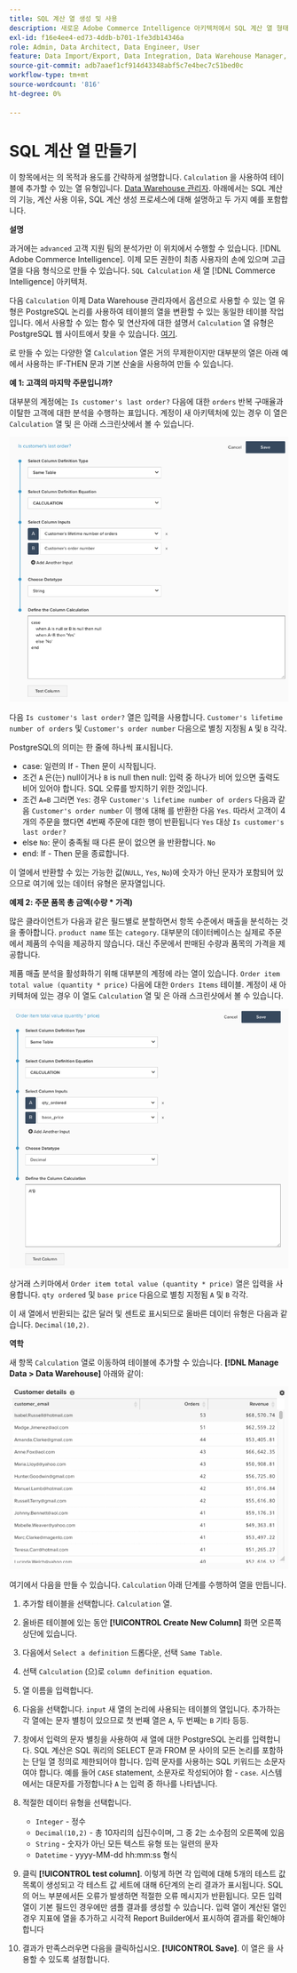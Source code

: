 ```yaml
---
title: SQL 계산 열 생성 및 사용
description: 새로운 Adobe Commerce Intelligence 아키텍처에서 SQL 계산 열 형태로 고급 열을 만드는 방법을 알아봅니다.
exl-id: f16e4ee4-ed73-4ddb-b701-1fe3db14346a
role: Admin, Data Architect, Data Engineer, User
feature: Data Import/Export, Data Integration, Data Warehouse Manager, SQL Report Builder, Commerce Tables
source-git-commit: adb7aaef1cf914d43348abf5c7e4bec7c51bed0c
workflow-type: tm+mt
source-wordcount: '816'
ht-degree: 0%

---
```


# SQL 계산 열 만들기

이 항목에서는 의 목적과 용도를 간략하게 설명합니다. `Calculation` 을 사용하여 테이블에 추가할 수 있는 열 유형입니다. [Data Warehouse 관리자](../data-warehouse-mgr/tour-dwm.md). 아래에서는 SQL 계산의 기능, 계산 사용 이유, SQL 계산 생성 프로세스에 대해 설명하고 두 가지 예를 포함합니다.

**설명**

과거에는 `advanced` 고객 지원 팀의 분석가만 이 위치에서 수행할 수 있습니다. [!DNL Adobe Commerce Intelligence]. 이제 모든 권한이 최종 사용자의 손에 있으며 고급 열을 다음 형식으로 만들 수 있습니다. `SQL Calculation` 새 열 [!DNL Commerce Intelligence] 아키텍처.

다음 `Calculation` 이제 Data Warehouse 관리자에서 옵션으로 사용할 수 있는 열 유형은 PostgreSQL 논리를 사용하여 테이블의 열을 변환할 수 있는 동일한 테이블 작업입니다. 에서 사용할 수 있는 함수 및 연산자에 대한 설명서 `Calculation` 열 유형은 PostgreSQL 웹 사이트에서 찾을 수 있습니다. [여기](https://www.postgresql.org/docs/9.6/functions.html).

로 만들 수 있는 다양한 열 `Calculation` 열은 거의 무제한이지만 대부분의 열은 아래 예에서 사용하는 IF-THEN 문과 기본 산술을 사용하여 만들 수 있습니다.

**예 1: 고객의 마지막 주문입니까?**

대부분의 계정에는 `Is customer's last order?` 다음에 대한 `orders` 반복 구매율과 이탈한 고객에 대한 분석을 수행하는 표입니다. 계정이 새 아키텍처에 있는 경우 이 열은 `Calculation` 열 및 은 아래 스크린샷에서 볼 수 있습니다.

![](../../assets/Is_customer_s_last_order.png)

다음 `Is customer's last order?` 열은 입력을 사용합니다. `Customer's lifetime number of orders` 및 `Customer's order number` 다음으로 별칭 지정됨 `A` 및 `B` 각각.

PostgreSQL의 의미는 한 줄에 하나씩 표시됩니다.

* case: 일련의 If - Then 문이 시작됩니다.
* 조건 `A` 은(는) null이거나 `B` is null then null: 입력 중 하나가 비어 있으면 출력도 비어 있어야 합니다. SQL 오류를 방지하기 위한 것입니다.
* 조건 `A=B` 그러면 `Yes`: 경우 `Customer's lifetime number of orders` 다음과 같음 `Customer's order number` 이 행에 대해 를 반환한 다음 `Yes`. 따라서 고객이 4개의 주문을 했다면 4번째 주문에 대한 행이 반환됩니다 `Yes` 대상 `Is customer's last order?`
* else `No`: 문이 충족될 때 다른 문이 없으면 을 반환합니다. `No`
* end: If - Then 문을 종료합니다.

이 열에서 반환할 수 있는 가능한 값(`NULL`, `Yes`, `No`)에 숫자가 아닌 문자가 포함되어 있으므로 여기에 있는 데이터 유형은 문자열입니다.

**예제 2: 주문 품목 총 금액(수량 * 가격)**

많은 클라이언트가 다음과 같은 필드별로 분할하면서 항목 수준에서 매출을 분석하는 것을 좋아합니다. `product name` 또는 `category`. 대부분의 데이터베이스는 실제로 주문에서 제품의 수익을 제공하지 않습니다. 대신 주문에서 판매된 수량과 품목의 가격을 제공합니다.

제품 매출 분석을 활성화하기 위해 대부분의 계정에 라는 열이 있습니다. `Order item total value (quantity * price)` 다음에 대한 `Orders Items` 테이블. 계정이 새 아키텍처에 있는 경우 이 열도 `Calculation` 열 및 은 아래 스크린샷에서 볼 수 있습니다.

![](../../assets/Order_item_total_value.png)

상거래 스키마에서 `Order item total value (quantity * price)` 열은 입력을 사용합니다. `qty ordered` 및 `base price` 다음으로 별칭 지정됨 `A` 및 `B` 각각.

이 새 열에서 반환되는 값은 달러 및 센트로 표시되므로 올바른 데이터 유형은 다음과 같습니다. `Decimal(10,2)`.

**역학**

새 항목 `Calculation` 열로 이동하여 테이블에 추가할 수 있습니다. **[!DNL Manage Data > Data Warehouse]** 아래와 같이:

![](../../assets/blobid2.png)

여기에서 다음을 만들 수 있습니다. `Calculation` 아래 단계를 수행하여 열을 만듭니다.

1. 추가할 테이블을 선택합니다. `Calculation` 열.
1. 올바른 테이블에 있는 동안 **[!UICONTROL Create New Column]** 화면 오른쪽 상단에 있습니다.
1. 다음에서 `Select a definition` 드롭다운, 선택 `Same Table`.
1. 선택 `Calculation` (으)로 `column definition equation`.
1. 열 이름을 입력합니다.
1. 다음을 선택합니다. `input` 새 열의 논리에 사용되는 테이블의 열입니다. 추가하는 각 열에는 문자 별칭이 있으므로 첫 번째 열은 `A`, 두 번째는 `B` 기타 등등.
1. 창에서 입력의 문자 별칭을 사용하여 새 열에 대한 PostgreSQL 논리를 입력합니다. SQL 계산은 SQL 쿼리의 SELECT 문과 FROM 문 사이의 모든 논리를 포함하는 단일 열 정의로 제한되어야 합니다. 입력 문자를 사용하는 SQL 키워드는 소문자여야 합니다. 예를 들어 `CASE` statement, 소문자로 작성되어야 함 - `case`. 시스템에서는 대문자를 가정합니다 `A` 는 입력 중 하나를 나타냅니다.
1. 적절한 데이터 유형을 선택합니다.
   * `Integer` - 정수
   * `Decimal(10,2)` - 총 10자리의 십진수이며, 그 중 2는 소수점의 오른쪽에 있음
   * `String` - 숫자가 아닌 모든 텍스트 유형 또는 일련의 문자
   * `Datetime` - yyyy-MM-dd hh:mm:ss 형식

1. 클릭 **[!UICONTROL test column]**. 이렇게 하면 각 입력에 대해 5개의 테스트 값 목록이 생성되고 각 테스트 값 세트에 대해 6단계의 논리 결과가 표시됩니다. SQL의 어느 부분에서든 오류가 발생하면 적절한 오류 메시지가 반환됩니다. 모든 입력 열이 기본 필드인 경우에만 샘플 결과를 생성할 수 있습니다. 입력 열이 계산된 열인 경우 지표에 열을 추가하고 시각적 Report Builder에서 표시하여 결과를 확인해야 합니다

1. 결과가 만족스러우면 다음을 클릭하십시오. **[!UICONTROL Save]**. 이 열은 을 사용할 수 있도록 설정합니다.
